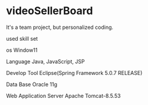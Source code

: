 # videoSellerBoard
It's a team project, but personalized coding.

used skill set

os Window11

Language Java, JavaScript, JSP

Develop Tool Eclipse(Spring Framework 5.0.7 RELEASE)

Data Base Oracle 11g

Web Application Server Apache Tomcat-8.5.53

